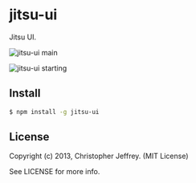 # jitsu-ui

Jitsu UI.

![jitsu-ui main](https://raw.github.com/chjj/jitsu-ui/master/img/screenshot-1.png)

![jitsu-ui starting](https://raw.github.com/chjj/jitsu-ui/master/img/screenshot-2.png)

## Install

``` bash
$ npm install -g jitsu-ui
```

## License

Copyright (c) 2013, Christopher Jeffrey. (MIT License)

See LICENSE for more info.
